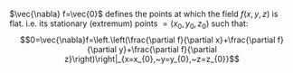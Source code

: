 $\vec{\nabla} f=\vec{0}$ defines the points at which the field $f(x,y,z)$ is flat. 
i.e. its stationary (extremum) points $=(x_{0},y_{0},z_{0})$ such that:
$$0=\vec{\nabla}f=\left.\left(\frac{\partial f}{\partial x}+\frac{\partial f}{\partial y}+\frac{\partial f}{\partial z}\right)\right|_{x=x_{0},~y=y_{0},~z=z_{0}}$$